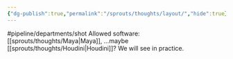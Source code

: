 ```yaml
---
{"dg-publish":true,"permalink":"/sprouts/thoughts/layout/","hide":true}
---
```


#pipeline/departments/shot 
Allowed software: [[sprouts/thoughts/Maya\|Maya]], ...maybe [[sprouts/thoughts/Houdini\|Houdini]]? We will see in practice.